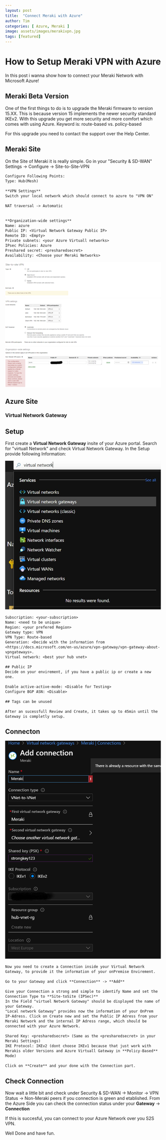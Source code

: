 ```yaml
---
layout: post
title:  "Connect Meraki with Azure"
author: Tim
categories: [ Azure, Meraki ]
image: assets/images/merakivpn.jpg
tags: [featured]
---
```


# How to Setup Meraki VPN with Azure

In this post i wanna show how to connect your Meraki Network with Microsoft Azure!

## Meraki Beta Version ##

One of the first things to do is to upgrade the Meraki firmware to version 15.XX. This is because version 15 implements the newer security standard IKEv2.
With this upgrade you get more security and more comfort which comes with using Azure.
Keyword is: route-based vs. policy-based

For this upgrade you need to contact the support over the Help Center.

## Meraki Site

On the Site of Meraki it is really simple.
Go in your "Security & SD-WAN" Settings -> Configure -> Site-to-Site-VPN

    Configure Following Points: 
    Type: Hub(Mesh)

    **VPN Settings**
    Switch your local network which should connect to azure to "VPN ON"

    NAT traversal -> Automatic


    **Organization-wide settings**
    Name: azure
    Public IP: <Virtual Network Gateway Public IP>
    Remote ID: <Empty>
    Private subnets: <your Azure Virtuall networks>
    IPsec Policies: Azure
    Preshared secret: <presharedsecret>
    Availability: <Choose your Meraki Networks>

![Meraki VPN Setup](../content/merakivpn1.png)

## Azure Site

### Virtual Network Gateway

## Setup

First create a **Virtual Network Gateway** insite of your Azure portal. Search for "virtuall Network" and check Virtual Network Gateway. In the Setup provide following Information: 

![Meraki VPN Setup](../content/merakivpn2.jpg)

    Subscription: <your-subscription>
    Name: <need to be unique>
    Region: <your prefered Region>
    Gateway type: VPN
    VPN Type: Route-based
    Generation: <Decide with the information from <https://docs.microsoft.com/en-us/azure/vpn-gateway/vpn-gateway-about-vpngateways>.
    Virtual network: <best your hub vnet>

    ## Public IP
    Decide on your envirement, if you have a public ip or create a new one. 

    Enable active-active-mode: <Disable for Testing>
    Configure BGP ASN: <Disable>

    ## Tags can be unused

    After an sucessfull Review and Create, it takes up to 45min until the Gateway is completly setup. 


## Connecton

![Meraki VPN Setup](../content/merakivpn3.png)

    Now you need to create a Connection inside your Virtual Network Gateway, to provide it the information of your onPremise Envirement. 

    Go to your Gateway and click **Connection** -> **Add**

    Give your Connection a strong and simple to identify Name and set the Connection Type to **Site-toSite (IPSec)**
    In the Field "virtuel Network Gateway" should be displayed the name of your Gateway. 
    "Local network Gateway" provides now the information of your OnPrem IP-Adress. Click on Create new and set the Public IP Adress from your Meraki Network and the internal IP Adress range, which should be connected with your Azure Network. 

    Shared Key: <presharedsecret> (Same as the <presharedsecret> in your Meraki Settings)
    IKE Protocol: IKEv2 (dont choose IKEv1 because that just work with Merakis older Versions and Azure Virtuall Gateway in **Policy-Based** Mode)
    
    Click on **Create** and your done with the Connection part.

## Check Connection

Now wait a little bit and check under Security & SD-WAN -> Monitor -> VPN Status -> Non-Meraki peers if you connection is green and etablished. 
From the Azure Side you can check the connection status under your **Gateway** -> **Connection**

If this is succesful, you can connect to your Azure Network over you S2S VPN.

Well Done and have fun.
